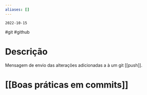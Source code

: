 ```yaml
---
aliases: []
---
```

`2022-10-15`

#git #github 

# Descrição
Mensagem de envio das alterações adicionadas a à um git [[push]].

# [[Boas práticas em commits]]
